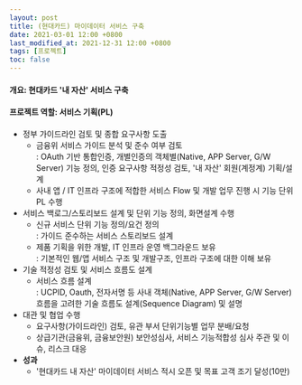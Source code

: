 ```yaml
---
layout: post
title: (현대카드) 마이데이터 서비스 구축
date: 2021-03-01 12:00 +0800
last_modified_at: 2021-12-31 12:00 +0800
tags: [프로젝트]
toc: false
---
```

#### 개요: 현대카드 '내 자산' 서비스 구축
#### 프로젝트 역할: 서비스 기획(PL)

- 정부 가이드라인 검토 및 종합 요구사항 도출
    + 금융위 서비스 가이드 분석 및 준수 여부 검토<br>: OAuth 기반 통합인증, 개별인증의 객체별(Native, APP Server, G/W Server) 기능 정의, 인증 요구사항 적정성 검토, '내 자산' 회원(계정계) 기획/설계
    + 사내 앱 / IT 인프라 구조에 적합한 서비스 Flow 및 개발 업무 진행 시 기능 단위 PL 수행
- 서비스 백로그/스토리보드 설계 및 단위 기능 정의, 화면설계 수행
    + 신규 서비스 단위 기능 정의/요건 정의<br>: 가이드 준수하는 서비스 스토리보드 설계<br>
    + 제품 기획을 위한 개발, IT 인프라 운영 백그라운드 보유<br>: 기본적인 웹/앱 서비스 구조 및 개발구조, 인프라 구조에 대한 이해 보유
- 기술 적정성 검토 및 서비스 흐름도 설계
    + 서비스 흐름 설계<br>: UCPID, Oauth, 전자서명 등 사내 객체(Native, APP Server, G/W Server) 흐름을 고려한 기술 흐름도 설계(Sequence Diagram) 및 설명
- 대관 및 협업 수행
    + 요구사항(가이드라인) 검토, 유관 부서 단위기능별 업무 분배/요청
    + 상급기관(금융위, 금융보안원) 보안성심사, 서비스 기능적합성 심사 주관 및 이슈, 리스크 대응
- **성과**
    + '현대카드 내 자산' 마이데이터 서비스 적시 오픈 및 목표 고객 조기 달성(10만)
